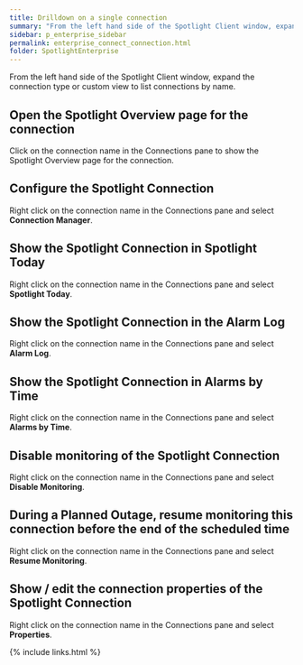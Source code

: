 ```yaml
---
title: Drilldown on a single connection
summary: "From the left hand side of the Spotlight Client window, expand the connection type or custom view to list connections by name."
sidebar: p_enterprise_sidebar
permalink: enterprise_connect_connection.html
folder: SpotlightEnterprise
---
```



From the left hand side of the Spotlight Client window, expand the connection type or custom view to list connections by name.


## Open the Spotlight Overview page for the connection

Click on the connection name in the Connections pane to show the Spotlight Overview page for the connection.

## Configure the Spotlight Connection

Right click on the connection name in the Connections pane and select **Connection Manager**.

## Show the Spotlight Connection in Spotlight Today

Right click on the connection name in the Connections pane and select **Spotlight Today**.

## Show the Spotlight Connection in the Alarm Log

Right click on the connection name in the Connections pane and select **Alarm Log**.

## Show the Spotlight Connection in Alarms by Time

Right click on the connection name in the Connections pane and select **Alarms by Time**.

## Disable monitoring of the Spotlight Connection

Right click on the connection name in the Connections pane and select **Disable Monitoring**.

## During a Planned Outage, resume monitoring this connection before the end of the scheduled time

Right click on the connection name in the Connections pane and select **Resume Monitoring**.

## Show / edit the connection properties of the Spotlight Connection

Right click on the connection name in the Connections pane and select **Properties**.


{% include links.html %}
